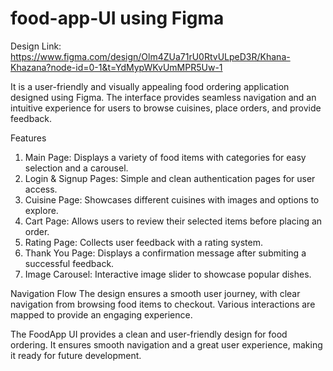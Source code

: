 # food-app-UI using Figma
Design Link: https://www.figma.com/design/Olm4ZUa71rU0RtvULpeD3R/Khana-Khazana?node-id=0-1&t=YdMypWKvUmMPR5Uw-1

It is a user-friendly and visually appealing food ordering application designed using Figma. The interface provides seamless navigation and an intuitive experience for users to browse cuisines, place orders, and provide feedback.

Features
1. Main Page: Displays a variety of food items with categories for easy selection and a carousel.
2. Login & Signup Pages: Simple and clean authentication pages for user access.
3. Cuisine Page: Showcases different cuisines with images and options to explore.
4. Cart Page: Allows users to review their selected items before placing an order.
5. Rating Page: Collects user feedback with a rating system.
6. Thank You Page: Displays a confirmation message after submiting a successful feedback.
7. Image Carousel: Interactive image slider to showcase popular dishes.

Navigation Flow
The design ensures a smooth user journey, with clear navigation from browsing food items to checkout. Various interactions are mapped to provide an engaging experience.

The FoodApp UI provides a clean and user-friendly design for food ordering. It ensures smooth navigation and a great user experience, making it ready for future development.

